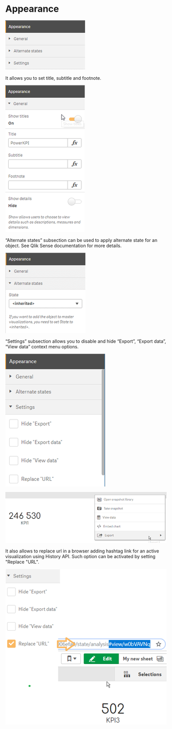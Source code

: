 # Appearance

![](../.gitbook/assets/image%20%2821%29.png)

It allows you to set title, subtitle and footnote.

![General](../.gitbook/assets/image%20%2898%29.png)

“Alternate states” subsection can be used to apply alternate state for an object. See Qlik Sense documentation for more details.

![Alternative states](../.gitbook/assets/image%20%2885%29.png)

“Settings” subsection allows you to disable and hide “Export”, “Export data”, “View data” context menu options. 



![Settings](../.gitbook/assets/image%20%2822%29.png)



![Visualization context menu](../.gitbook/assets/image%20%2854%29.png)

It also allows to replace url in a browser adding hashtag link for an active visualization using History API. Such option can be activated by setting "Replace "URL".

![Replace &quot;URL&quot;](../.gitbook/assets/image%20%28115%29.png)





